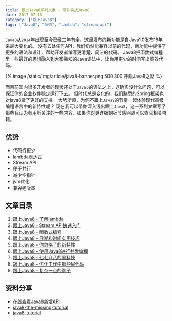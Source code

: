 ```yaml
---
title: 跟上Java8系列文章 - 带你实战Java8
date: 2017-07-16
category: ["跟上Java8"]
tags: ["Java8", "系列", "lambda", "stream-api"]
---
```


`Java8`从`2014`年出现至今已经三年有余，这里发布的新功能是自Java1.0发布18年来最大变化的。
没有去处任何API，我们仍然能兼容以前的代码，新功能中提供了更多的语法和设计，帮助开发者编写更清楚、简洁的代码。
Java8把函数式编程里一些最好的思想融入到大家熟知的Java语法中，让你用更少的时间写出高效代码。

<!-- more -->

{% image /static/img/article/java8-banner.png 500 300 开启Java8之路 %}

而目前国内很多开发者的现状还处于`Java6`的语法之上，这确实没什么问题，可以保证你的企业软件稳定运行下去。
但时代总是变化的，我们熟悉的Spring框架也对java8做了更好的支持。
大势所趋，为何不跟上`Java8`的节奏一起体验现代高级编程语言中的新特性呢？
现在我可以带你深入浅出跟上`Java8`，这一系列文章写了那些我认为有用所关注的一些内容，如果你对更详细的细节感兴趣可以查阅相关书籍。

## 优势

- 代码行更少
- lambda表达式
- Stream API
- 便于并行
- 减少空指针
- jvm优化
- 兼容老版本

## 文章目录

1. [跟上Java8 - 了解lambda](/2017/07/17/keep-up-with-java8-lambda.html)
2. [跟上Java8 - Stream API快速入门](/2017/07/18/keep-up-with-java8-stream.html)
3. [跟上Java8 - 函数式编程](/2017/07/19/keep-up-with-java8-functional-programming.html)
4. [跟上Java8 - 日期和时间实用技巧](/2017/07/20/keep-up-with-java8-datetime.html)
5. [跟上Java8 - 你忽略了的新特性](/2017/07/21/keep-up-with-java8-features.html)
6. [跟上Java8 - 使用Java8进行并发编程](/2017/07/22/keep-up-with-java8-concurrent.html)
7. [跟上Java8 - 七七八八的黑科技](/2017/07/23/keep-up-with-java8-tips.html)
8. [跟上Java8 - 优化工作中那些屎代码](/2017/07/23/keep-up-with-java8-tips.html)
9. [跟上Java8 - 复杂一点的例子](/2017/07/24/keep-up-with-java8-complex-examples.html)

## 资料分享

- [在线查看Java8新增API](http://winterbe.com/projects/java8-explorer)
- [java8-the-missing-tutorial](https://github.com/shekhargulati/java8-the-missing-tutorial)
- [java8-tutorial](https://github.com/winterbe/java8-tutorial)
